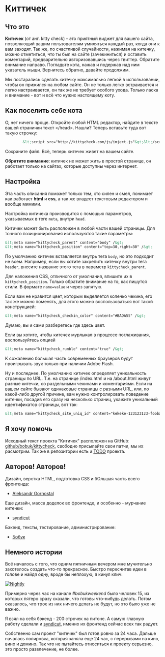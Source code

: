 # Киттичек

## Что это
**Китичек** (от анг. kitty check) - это приятный виджет для вашего сайта, позволяющий вашим пользователям умиляться каждый раз, когда они к вам заходят. Так же, по счастливой случайности, нажимая на китечку, можно отметиться, что ты был на сайте (зачекиниться) и оставить коментарий, предварительно авторизовавшись через твиттер. Обратите внимание направо. Погладьте кота, нажав и подержав над ним указатель мыши. Вернитесь обратно, давайте продолжим.

Мы постарались сделать китечку максимально легкой в использовании, чтобы он прижился на любом сайте. Он не только легко встраивается и легко настраивается, он так же не требует особого ухода. Только ласка и внимание - вот и всё что нужно настоящему коту.

## Как поселить себе кота
О, нет ничего проще. Откройте любой HTML редактор, найдите в тексте вашей странички текст &lt;/head&gt;. Нашли? Теперь вставьте туда вот такую строчку:

~~~~~~~~.html
	    &lt;script src="http://kittycheck.com/js/inject.js"&gt;&lt;/script&gt;
~~~~~~~~

Сохраните файл. Всё, теперь китечек живет на вашем сайте. 

**Обратите внимание**: китичек не может жить в простой странице, он работает только на сайтах, которые доступны через интернет.

## Настройка

Эта часть описания поможет только тем, кто силен и смел, понимает как работает **html** и **css**, а так же владеет текстовым редактором и вообще мимими.

Настройка китичека производится с помощью параметров, указываемых в теге `meta`, внутри `head`.

Китичек может быть расположен в любой части вашей страницы. Для точного позиционирования используются такие параметры:

~~~~~~~~.html
&lt;meta name="kittycheck_parent" content="body" /&gt;
&lt;meta name="kittycheck_position" content="top=30,right=30" /&gt;
~~~~~~~~
По умолчанию китечек вставляется внутрь тега `body`, но это подходит не всем. Например, если вы хотите закрепить китечку внутри тега `header`, внесите название этого тега в параметр `kittycheck_parent`.

Для наложения CSS, отличного от умолчания, впишите их в `kittycheck_position`. Только обратите внимание на то, как пишутся стили. В формате `name=value` и через запятую.

Если вам не нравится цвет, которым выделяется колечко чекина, его так же можно поменять, для этого можно воспользоваться вот такой конструкцией:

~~~~~~~~.html
&lt;meta name="kittycheck_checkin_color" content="#BADA55" /&gt;
~~~~~~~~

Думаю, вы и сами разберетесь где здесь цвет.

Если вы хотите, чтобы китечек мурлыкал в процессе поглаживания, воспользуйтесь опцией 

~~~~~~~~.html
&lt;meta name="kittycheck_rumble" content="true" /&gt;
~~~~~~~~

К сожалению большая часть современных браузеров будут проигрывать звук только при наличии Adobe Flash.

Ну и последнее. По умолчанию китичек определяет уникальность страницы по URL. Т.е. на странице /index.html и на /about.html живут разные китечки, со раздельными чекинами и коментариями. Если на вашем сайте бывают одинаковые страницы с разными URL, или, по какой-либо другой причине, вам нужно контролировать поведение китечки, посадив его сразу на несколько страниц, укажите уникальный идентификатор страницы, вот так:

~~~~~~~~.html
&lt;meta name="kittycheck_site_uniq_id" content="kekeke-123123123-foobar-yes" /&gt;
~~~~~~~~

## Я хочу помочь
Исходный текст проекта "Китичек" расположен на GitHub: [github/bobuk/kittycheck](https://github.com/bobuk/kittycheck), свободно присылайте свои патчи, мы их расмотрим. Так же в репозитории есть и [TODO](https://github.com/bobuk/kittycheck/blob/master/TODO.md) проекта.

## Авторов! Авторов!
Дизайн, верстка HTML, подготовка CSS и бОльшая часть всего фронтенда:

* [Aleksandr Gornostal](https://github.com/gornostal)

Еще дизайн, масса доделок во фронтенде, и особенно - мурчание китечки:

* [syndicut](https://github.com/syndicut)

Бэкенд, тексты, тестирование, администрирование:

* [Бобук](http://github.com/bobuk)

## Немного истории

Всё началось с того, что одним пятничным вечером мне мучительно захотелось создать что-то прекрасное. Быстро пересчитав идеи в голове и найдя одну, вроде бы неплохую, я кинул клич:

<a href="https://twitter.com/bobuk/status/206059680844357634"><img src="http://chyo.ru/Nightly.png" alt="Nightly"/></a>

Примерно через час на канале *#bobukweekend* было человек 15, из которых пятеро сразу сказали, что готовы что-нибудь делать. Потом оказалось, что трое из них ничего делать не будут, но это было уже не важно.

Я взял на себя бэкенд - 200 строчек на питоне. А самую главную работу сделали [<Aleksandr Gornostal>](https://github.com/gornostal) и [syndicut](https://github.com/syndicut), именно их фронтенд сейчас всех так радует.

Собственно сам проект "китечек" был готов ровно за 24 часа. Дальше началась полировка, которая заняла еще 24 час, с перерывами на кино, вино и домино. Так что не пытайтесь относиться к проекту серьезно, это просто развлечение, не более.